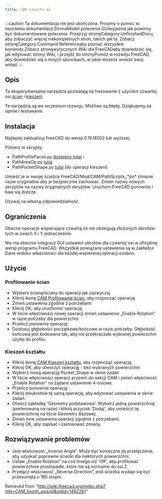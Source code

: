 ```yaml
---
title: CAM czwarta oś
---
```

:::caution
Ta dokumentacja nie jest ukończona. Prosimy o pomoc w tworzeniu dokumentacji.StronaModel polecenia GUIwyjaśnia jak powinny być dokumentowane polecenia. Przejrzyj stronęCategory:UnfinishedDocu, aby zobaczyć więcej niekompletnych stron, takich jak ta. Zobacz stronęCategory:Command Referenceaby poznać wszystkie komendy.Zobacz stronęwytycznych Wiki dla FreeCADaby dowiedzieć się, jak edytować strony Wiki, i przejdź do stronyPomóż w rozwoju FreeCAD, aby dowiedzieć się o innych sposobach, w jakie możesz wnieść swój wkład.
:::

## Opis

Te eksperymentalne narzędzia pozwalają na frezowanie z użyciem czwartej osi [ścian](https://forum.freecadweb.org/viewtopic.php?f=15&t=36773) i [kieszeni](https://forum.freecadweb.org/viewtopic.php?f=15&t=35867)

Te narzędzia są we wczesnym rozwoju. Możliwe są błędy. Dziękujemy za opinie i testowanie.

## Instalacja

Najlepiej zaktualizuj FreeCAD do wersji 0.19.16502 lub wyższej.

Pobierz te skrypty:

* PathProfileFaces.py [dostępny tutaj](https://forum.freecadweb.org/viewtopic.php?f=15&t=36773) i
* PathAreaOp.py [tutaj](https://forum.freecadweb.org/viewtopic.php?f=15&t=35867)
* PathPocketShape.py [tutaj](https://forum.freecadweb.org/viewtopic.php?f=15&t=35867) (do operacji kieszeni)

Umieść je w swojej ścieżce FreeCAD/Mod/CAM/PathScripts, \*po\* zmianie nazw oryginałów aby je bezpiecznie zachować. Zmień nazwy nowych skryptów na nazwy oryginalnych skryptów. Uruchom FreeCAD ponownie i baw się dobrze.

Używaj na własną odpowiedzialność.

## Ograniczenia

Obecne operacje wspierające czwartą oś nie obsługują złożonych obrotów: tych w osiach X i Y jednocześnie.

Nie ma obecnie integracji GUI ustawień obrotów dla czwartej osi w oficjalnej wersji programu FreeCAD. Wszystkie powiązane ustawienia są w zakładce Dane widoku właściwości dla każdej wspieranej operacji osobno.

## Użycie

### Profilowanie ścian

* Wybierz ścianę/ściany do operacji jak zazwyczaj
* Kliknij ikonę [CAM Profilowanie ścian](/CAM_Profile/pl#Profilowanie_ścian "CAM Profile/pl"), aby rozpocząć operację
* Zmień ustawienia zgodnie z potrzebami
* Kliknij OK, aby uruchomić operację
* W liście właściwości nowej operacji zmień ustawienie „Enable Rotation” w razie potrzeby dla powierzchni
* Przelicz ponownie operację
* Dostosuj głębokości początkowe/końcowe w razie potrzeby. Głębokość końcowa jest kodowana tak, aby nie przekraczała wybranej powierzchni użytej do profilu.

### Kieszeń kształtu

* Kliknij ikonę [CAM Kieszeń kształtu](/CAM_Pocket_Shape/pl "CAM Pocket Shape/pl"), aby rozpocząć operację.
* Kliknij OK, aby utworzyć operację - bez wybranych powierzchni
* Wybierz nową operację Pocket\_Shape w oknie zadań
* W liście właściwości operacji przewiń do sekcji CAM i zmień właściwość „Enable Rotation” na żądane ustawienie 4-osiowe.
* Przelicz ponownie operację
* Kliknij dwukrotnie tę samą operację, aby edytować ustawienia w oknie zadań.
* Otwórz zakładkę 'Geometry podstawowa'. Wybierz jedną powierzchnię (preferowaną na razie) i kliknij przycisk 'Dodaj', aby umieścić tę powierzchnię na liście Geometry Bazowej.
* Zmień inne ustawienia operacji zgodnie z potrzebami.
* Kliknij OK, aby zapisać i zastosować zmiany.

## Rozwiązywanie problemów

* Jest właściwość „Inverse Angle”. Może być konieczne jej przełączenie, aby uzyskać poprawne ścieżki dla niektórych powierzchni.
* Ustaw „Enable Rotation” na coś innego niż 'Off', aby profilować powierzchnie prostopadłe, które nie są normalne do osi Z.
* Przełącz właściwość „Reverse Direction”, jeśli ścieżka wydaje się być przesunięta o 180 stopni.

Retrieved from "<http://wiki.freecad.org/index.php?title=CAM_fourth_axis/pl&oldid=1482261>"